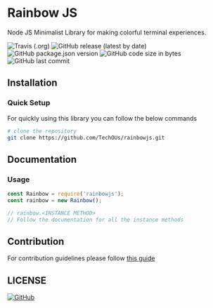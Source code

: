 # Rainbow JS

Node JS Minimalist Library for making colorful terminal experiences.

![Travis (.org)](https://img.shields.io/travis/TechOUs/rainbowjs?style=for-the-badge)
![GitHub release (latest by date)](https://img.shields.io/github/v/release/TechOUs/rainbowjs?style=for-the-badge)
![GitHub package.json version](https://img.shields.io/github/package-json/v/TechOUs/rainbowjs?style=for-the-badge)
![GitHub code size in bytes](https://img.shields.io/github/languages/code-size/TechOUs/rainbowjs?style=for-the-badge)
![GitHub last commit](https://img.shields.io/github/last-commit/TechOUs/rainbowjs?style=for-the-badge)

## Installation

### Quick Setup

For quickly using this library you can follow the below commands

```bash
# clone the repository
git clone https://github.com/TechOUs/rainbowjs.git
```

## Documentation

### Usage

```javascript
const Rainbow = require('rainbowjs');
const rainbow = new Rainbow();

// rainbow.<INSTANCE METHOD>
// Follow the documentation for all the instance methods
```

## Contribution

For contribution guidelines please follow [this guide](.github/CONTRIBUTING.md)

## LICENSE

[![GitHub](https://img.shields.io/github/license/TechOUs/rainbowjs?style=for-the-badge)](LICENSE)